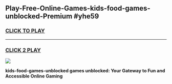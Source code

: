 
## Play-Free-Online-Games-kids-food-games-unblocked-Premium #yhe59
<h3>
<a href="https://premium.freeplayer.one?title=kids-food-games-unblocked&ref=8M">CLICK TO PLAY</a></h3>
<hr>

<h3>
<a href="https://premium.freeplayer.one?title=kids-food-games-unblocked&ref=8M">CLICK 2 PLAY</a>
  
</h3>

<a href="https://premium.freeplayer.one?title=kids-food-games-unblocked&ref=8M"><img src="https://clearcache.store/games.png"></a>


**kids-food-games-unblocked games unblocked: Your Gateway to Fun and Accessible Online Gaming**
